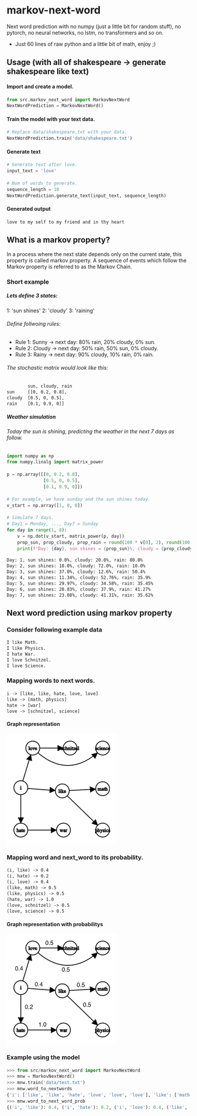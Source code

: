 # markov-next-word
Next word prediction with no numpy (just a little bit for random stuff), no pytorch, no neural networks, no lstm, no transformers and so on.

* Just 60 lines of raw python and a little bit of math, enjoy ;)

## Usage (with all of shakespeare -> generate shakespeare like text)

#### Import and create a model.

```python
from src.markov_next_word import MarkovNextWord
NextWordPrediction = MarkovNextWord()
```
#### Train the model with your text data.

```python
# Replace data/shakespeare.txt with your data.
NextWordPrediction.train('data/shakespeare.txt')
```

#### Generate text

```python
# Generate text after love.
input_text = 'love'

# Num of words to generate.
sequence_length = 10
NextWordPrediction.generate_text(input_text, sequence_length)
```

#### Generated output
```console
love to my self to my friend and in thy heart
```

## What is a markov property?
In a process where the next state depends only on the current state, this property is called markov property.
A sequence of events which follow the Markov property is referred to as the Markov Chain.

### Short example

##### Lets define 3 states:

1: 'sun shines'
2: 'cloudy'
3: 'raining'

###### Define follwoing rules:

* Rule 1: Sunny → next day: 80% rain, 20% cloudy, 0% sun.
* Rule 2: Cloudy → next day: 50% rain, 50% sun, 0% cloudy.
* Rule 3: Rainy → next day: 90% cloudy, 10% rain, 0% rain.

###### The stochastic matrix would look like this:

```console
        sun, cloudy, rain
sun     [[0, 0.2, 0.8],
cloudy  [0.5, 0, 0.5],
rain    [0.1, 0.9, 0]]
```

##### Weather simulation

###### Today the sun is shining, predicting the weather in the next 7 days as follow.

```python
import numpy as np
from numpy.linalg import matrix_power

p = np.array([[0, 0.2, 0.8],
              [0.5, 0, 0.5],
              [0.1, 0.9, 0]])

# For example, we have sunday and the sun shines today.
v_start = np.array([1, 0, 0])

# Simulate 7 days.
# Day1 = Monday, ..., Day7 = Sunday
for day in range(1, 8):
    v = np.dot(v_start, matrix_power(p, day))
    prop_sun, prop_cloudy, prop_rain = round(100 * v[0], 2), round(100 * v[1], 2), round(100 * v[2], 2)
    print(f"Day: {day}, sun shines = {prop_sun}%, cloudy = {prop_cloudy}%, rain = {prop_rain}%")
```

```console
Day: 1, sun shines: 0.0%, cloudy: 20.0%, rain: 80.0%
Day: 2, sun shines: 18.0%, cloudy: 72.0%, rain: 10.0%
Day: 3, sun shines: 37.0%, cloudy: 12.6%, rain: 50.4%
Day: 4, sun shines: 11.34%, cloudy: 52.76%, rain: 35.9%
Day: 5, sun shines: 29.97%, cloudy: 34.58%, rain: 35.45%
Day: 6, sun shines: 20.83%, cloudy: 37.9%, rain: 41.27%
Day: 7, sun shines: 23.08%, cloudy: 41.31%, rain: 35.62%
```

## Next word prediction using markov property

### Consider following example data

```console
I like Math.
I like Physics.
I hate War.
I love Schnitzel.
I love Science.
```

### Mapping words to next words.

```console
i -> [like, like, hate, love, love]
like -> [math, physics]
hate -> [war]
love -> [schnitzel, science]
```
#### Graph representation

![image](./res/graph.png)

### Mapping word and next_word to its probability.

```console
(i, like) -> 0.4
(i, hate) -> 0.2
(i, love) -> 0.4
(like, math) -> 0.5
(like, physics) -> 0.5
(hate, war) -> 1.0
(love, schnitzel) -> 0.5
(love, science) -> 0.5
```
#### Graph representation with probabilitys

![image](./res/graph_probs.png)

### Example using the model

```python
>>> from src/markov_next_word import MarkovNextWord
>>> mnw = MarkovNextWord()
>>> mnw.train('data/test.txt')
>>> mnw.word_to_nextwords
{'i': ['like', 'like', 'hate', 'love', 'love', 'love'], 'like': ['math', 'physics'], 'hate': ['war'], 'love': ['schnitzel', 'science']}
>>> mnw.word_to_next_word_prob
{('i', 'like'): 0.4, ('i', 'hate'): 0.2, ('i', 'love'): 0.4, ('like', 'math'): 0.5, ('like', 'physics'): 0.5, ('hate', 'war'): 1.0, ('love', 'schnitzel'): 0.5, ('love', 'science'): 0.5}
```